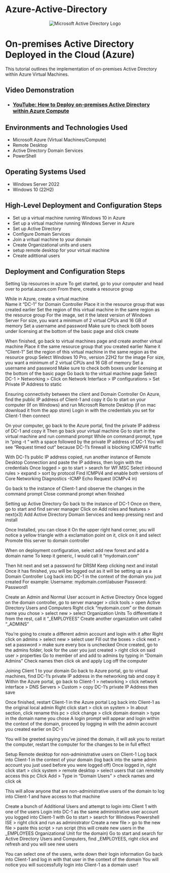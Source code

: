 # Azure-Active-Directory
<p align="center">
<img src="https://i.imgur.com/pU5A58S.png" alt="Microsoft Active Directory Logo"/>
</p>

<h1>On-premises Active Directory Deployed in the Cloud (Azure)</h1>
This tutorial outlines the implementation of on-premises Active Directory within Azure Virtual Machines.<br />


<h2>Video Demonstration</h2>

- ### [YouTube: How to Deploy on-premises Active Directory within Azure Compute](https://www.youtube.com)

<h2>Environments and Technologies Used</h2>

- Microsoft Azure (Virtual Machines/Compute)
- Remote Desktop
- Active Directory Domain Services
- PowerShell

<h2>Operating Systems Used </h2>

- Windows Server 2022
- Windows 10 (22H2)

<h2>High-Level Deployment and Configuration Steps</h2>

- Set up a virtual machine running Windows 10 in Azure
- Set up a virtual machine running Windows Server in Azure
- Set up Active Directory
- Configure Domain Services
- Join a vritual machine to your domain
- Create Organizational units and users
- setup remote desktop for your virtual machine
- Create adittional users

<h2>Deployment and Configuration Steps</h2>


Setting Up resources in azure 
To get started, go to your computer and head over to portal.azure.com 
From there, create a resource group

While in Azure, create a virtual machine  
Name it “DC-1” for Domain Controller
Place it in the resource group that was created earlier
Set the region of this virtual machine in the same region as the resource group
For the image, set it the latest version of Windows Server 
For size, you want a minimum of 2 virtual CPUs and 16 GB of memory
Set a username and password
Make sure to check both boxes under licensing at the bottom of the basic page and click create

When finished, go back to virtual machines page and create another virtual machine 
Place it the same resource group that you created earlier 
Name it “Client-1”
Set the region of this virtual machine in the same region as the resource group
Select Windows 10 Pro, version 22H2 for the image
For size, you want a minimum of 2 virtual CPUs and 16 GB of memory
Set a username and password 
Make sure to check both boxes under licensing at the bottom of the basic page
Go back to the virtual machine page 
Select DC-1 > Networking > Click on Network Interface > IP configurations > Set Private IP Address to static

Ensuring connectivity between the client and Domain Controller
On Azure, find the public IP address of Client-1 and copy it
Go to start on your computer (If on Windows) and run Microsoft Remote Desktop (if on mac download it from the app store)
Login in with the credentials you set for Client-1 then connect

On your computer, go back to the Azure portal, find the private IP address of DC-1 and copy it
Then go back your virtual machine
Go to start in the virtual machine and run command prompt
While on command prompt, type in “ping -t “ with a space followed by the private IP address of DC-1
You will see “Request timed out” because DC-1’s firewall is blocking ICMPV4 traffic

With DC-1’s public IP address copied, run another instance of Remote Desktop Connection and paste the IP address, then login with the credentials
Once logged > go to start  > search for WF.MSC 
Select inbound rules > expand > sort by protocol 
Find ICMPV4 and enable both versions of Core Networking Diagnostics -ICMP Echo Request (ICMPv4 in)

Go back to the instance of Client-1 and observe the changes in the command prompt
Close command prompt when finished 

Setting up Active Directory 
Go back to the instance of DC-1
Once on there, go to start and find server manager 
Click on Add roles and features > next(x3)
Add Active Directory Domain Services and keep pressing next and install

Once Installed, you can close it 
On the upper right hand corner, you will notice a yellow triangle with a exclamation point on it, click on it and select Promote this server to domain controller 

When on deployment configuration, select add new forest and add a domain name 
To keep it generic, I would call it “mydomain.com”

Then hit next and set a password for DRSM
Keep clicking next and install
Once it has finished, you will be logged out as it will be setting up as a Domain Controller 
Log back into DC-1 in the context of the domain you just created
For example: 
Username: mydomain.com\labuser 
Password: Password1


Create an Admin and Normal User account in Active Directory 
Once logged on the domain controller, go to server manager > click tools > open Active Directory Users and Computers 
Right click “mydomain.com” or the domain name you chose > select new > select Organization Units 
To differentiate it from the rest, call it “_EMPLOYEES” 
Create another organization unit called “_ADMINS” 

You’re going to create a different admin account and login with it after
Right click on admins > select new > select user
Fill out the boxes > click next > set a password > make sure every box is unchecked
Once created, go to the admins folder, look for the user you just created > right click on said user > properties
Go to member of and add to admins by typing in “Domain Admins”
Check names then click ok and apply
Log off the computer

Joining Client 1 to your domain
Go back to Azure portal, go to virtual machines, find DC-1’s private IP address in the networking tab and copy it 
Within the Azure portal, go back to Client-1 > networking > click network interface > DNS Servers > Custom > copy DC-1’s private IP Address then save

Once finished, restart Client-1 in the Azure portal 
Log back into Client-1 as the original local admin 
Right click start > click on system > In about section, click rename this pc > click change > click domain domain > type in the domain name you chose 
A login prompt will appear and login within the context of the domain, proceed by logging in with the admin account you created earlier on DC-1

You will be greeted saying you’ve joined the domain, it will ask you to restart the computer, restart the computer for the changes to be in full effect

Setup Remote desktop for non-administrative users on Client-1
 Log back into Client-1 in the context of your domain (log back into the same admin account you just used before you were logged off) 
Once logged in, right click start  > click system > remote desktop > select users that can remotely access this pc 
Click Add > Type in “Domain Users” > check names and click ok
 
This will allow anyone that are non-administrative users of the domain to log into Client-1 and have access to that machine 

Create a bunch of Additional Users and attempt to login into Client 1 with one of the users 
Login into DC-1 as the same administrative user account you logged into Client-1 with
Go to start > search for Windows Powershell ISE > right click and run as administrator
Create a new file > go to the new file > paste this script > run script (this will create new users in the _EMPLOYEES Organizational Unit for the domain)
Go to start and search for Active Directory Users and Computers, find _EMPLOYEES, right click and refresh and you will see new users 

You can select one of the users, write down their login information
Go back into Client-1 and log in with that user in the context of the domain 
You will notice you will successfully login into Client-1 as a domain user!

